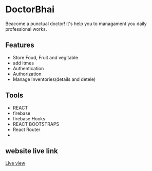 # DoctorBhai

Beacome a punctual doctor! it's help you to managament you daily professional works.

## Features
- Store Food, Fruit and vegitable  
- add itmes
- Authentication
- Authorization 
- Manage Inventories(details and detele)

## Tools
- REACT
- firebase
- firebase Hooks 
- REACT BOOTSTRAPS
- React Router 
- 

## website live link
[Live view]()